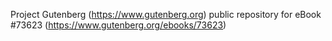 Project Gutenberg (https://www.gutenberg.org) public repository for
eBook #73623 (https://www.gutenberg.org/ebooks/73623)
